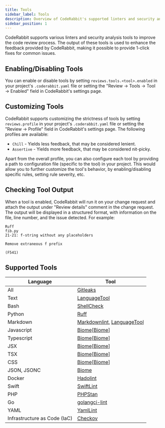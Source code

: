 ```yaml
---
title: Tools
sidebar_label: Tools
description: Overview of CodeRabbit's supported linters and security analysis tools.
sidebar_position: 1
---
```


CodeRabbit supports various linters and security analysis tools to improve the code review process. The output of these tools is used to enhance the feedback provided by CodeRabbit, making it possible to provide 1-click fixes for common issues.

## Enabling/Disabling Tools

You can enable or disable tools by setting `reviews.tools.<tool>.enabled` in your project's `.coderabbit.yaml` file or setting the "Review → Tools → Tool → Enabled" field in CodeRabbit's settings page.

## Customizing Tools

CodeRabbit supports customizing the strictness of tools by setting `reviews.profile` in your project's `.coderabbit.yaml` file or setting the "Review → Profile" field in CodeRabbit's settings page. The following profiles are available:

- `Chill` - Yields less feedback, that may be considered lenient.
- `Assertive` - Yields more feedback, that may be considered nit-picky.

Apart from the overall profile, you can also configure each tool by providing a path to configuration file (specific to the tool) in your project. This would allow you to further customize the tool's behavior, by enabling/disabling specific rules, setting rule severity, etc.

## Checking Tool Output

When a tool is enabled, CodeRabbit will run it on your change request and attach the output under "Review details" comment in the change request. The output will be displayed in a structured format, with information on the file, line number, and the issue detected. For example:

```text
Ruff
fib.py
21-21: f-string without any placeholders

Remove extraneous f prefix

(F541)
```

## Supported Tools

| Language       | Tool           |
|----------------|----------------|
| All            |  [Gitleaks][Gitleaks] |
| Text            |  [LanguageTool][LanguageTool] |
| Bash          | [ShellCheck][ShellCheck] |
| Python         | [Ruff][Ruff] |
| Markdown       | [Markdownlint][Markdownlint], [LanguageTool][LanguageTool] |
| Javascript        | [Biome][[Biome]] |
| Typescript        | [Biome][[Biome]] |
| JSX        | [Biome][[Biome]] |
| TSX        | [Biome][[Biome]] |
| CSS        | [Biome][[Biome]] |
| JSON, JSONC        | [Biome][Biome] |
| Docker         | [Hadolint][Hadolint] |
| Swift          | [SwiftLint][SwiftLint] |
| PHP            | [PHPStan][PHPStan] |
| Go             | [golangci-lint][golangci-lint] |
| YAML           | [YamlLint][YamlLint] |
| Infrastructure as Code (IaC) | [Checkov][Checkov] |

[ShellCheck]: ./shellcheck.md
[Ruff]: ./ruff.md
[Markdownlint]: ./markdownlint.md
[LanguageTool]: ./languagetool.md
[Biome]: ./biome.md
[Hadolint]: ./hadolint.md
[SwiftLint]: ./swiftlint.md
[PHPStan]: ./phpstan.md
[golangci-lint]: ./golangci-lint.md
[YamlLint]: ./yamllint.md
[Gitleaks]: ./gitleaks.md
[Checkov]: ./checkov.md
